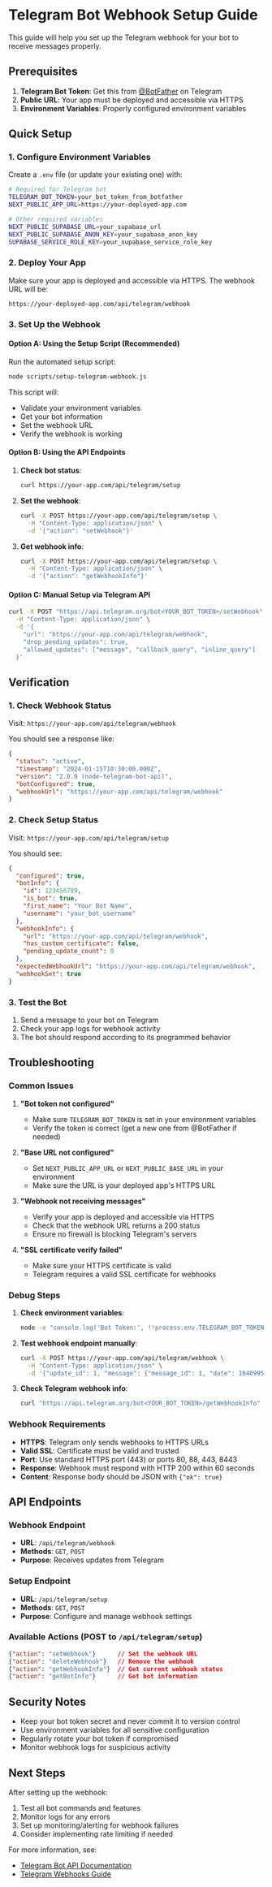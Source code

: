 # Telegram Bot Webhook Setup Guide

This guide will help you set up the Telegram webhook for your bot to receive messages properly.

## Prerequisites

1. **Telegram Bot Token**: Get this from [@BotFather](https://t.me/BotFather) on Telegram
2. **Public URL**: Your app must be deployed and accessible via HTTPS
3. **Environment Variables**: Properly configured environment variables

## Quick Setup

### 1. Configure Environment Variables

Create a `.env` file (or update your existing one) with:

```bash
# Required for Telegram bot
TELEGRAM_BOT_TOKEN=your_bot_token_from_botfather
NEXT_PUBLIC_APP_URL=https://your-deployed-app.com

# Other required variables
NEXT_PUBLIC_SUPABASE_URL=your_supabase_url
NEXT_PUBLIC_SUPABASE_ANON_KEY=your_supabase_anon_key
SUPABASE_SERVICE_ROLE_KEY=your_supabase_service_role_key
```

### 2. Deploy Your App

Make sure your app is deployed and accessible via HTTPS. The webhook URL will be:
```
https://your-deployed-app.com/api/telegram/webhook
```

### 3. Set Up the Webhook

#### Option A: Using the Setup Script (Recommended)

Run the automated setup script:

```bash
node scripts/setup-telegram-webhook.js
```

This script will:
- Validate your environment variables
- Get your bot information
- Set the webhook URL
- Verify the webhook is working

#### Option B: Using the API Endpoints

1. **Check bot status**:
   ```bash
   curl https://your-app.com/api/telegram/setup
   ```

2. **Set the webhook**:
   ```bash
   curl -X POST https://your-app.com/api/telegram/setup \
     -H "Content-Type: application/json" \
     -d '{"action": "setWebhook"}'
   ```

3. **Get webhook info**:
   ```bash
   curl -X POST https://your-app.com/api/telegram/setup \
     -H "Content-Type: application/json" \
     -d '{"action": "getWebhookInfo"}'
   ```

#### Option C: Manual Setup via Telegram API

```bash
curl -X POST "https://api.telegram.org/bot<YOUR_BOT_TOKEN>/setWebhook" \
  -H "Content-Type: application/json" \
  -d '{
    "url": "https://your-app.com/api/telegram/webhook",
    "drop_pending_updates": true,
    "allowed_updates": ["message", "callback_query", "inline_query"]
  }'
```

## Verification

### 1. Check Webhook Status

Visit: `https://your-app.com/api/telegram/webhook`

You should see a response like:
```json
{
  "status": "active",
  "timestamp": "2024-01-15T10:30:00.000Z",
  "version": "2.0.0 (node-telegram-bot-api)",
  "botConfigured": true,
  "webhookUrl": "https://your-app.com/api/telegram/webhook"
}
```

### 2. Check Setup Status

Visit: `https://your-app.com/api/telegram/setup`

You should see:
```json
{
  "configured": true,
  "botInfo": {
    "id": 123456789,
    "is_bot": true,
    "first_name": "Your Bot Name",
    "username": "your_bot_username"
  },
  "webhookInfo": {
    "url": "https://your-app.com/api/telegram/webhook",
    "has_custom_certificate": false,
    "pending_update_count": 0
  },
  "expectedWebhookUrl": "https://your-app.com/api/telegram/webhook",
  "webhookSet": true
}
```

### 3. Test the Bot

1. Send a message to your bot on Telegram
2. Check your app logs for webhook activity
3. The bot should respond according to its programmed behavior

## Troubleshooting

### Common Issues

1. **"Bot token not configured"**
   - Make sure `TELEGRAM_BOT_TOKEN` is set in your environment variables
   - Verify the token is correct (get a new one from @BotFather if needed)

2. **"Base URL not configured"**
   - Set `NEXT_PUBLIC_APP_URL` or `NEXT_PUBLIC_BASE_URL` in your environment
   - Make sure the URL is your deployed app's HTTPS URL

3. **"Webhook not receiving messages"**
   - Verify your app is deployed and accessible via HTTPS
   - Check that the webhook URL returns a 200 status
   - Ensure no firewall is blocking Telegram's servers

4. **"SSL certificate verify failed"**
   - Make sure your HTTPS certificate is valid
   - Telegram requires a valid SSL certificate for webhooks

### Debug Steps

1. **Check environment variables**:
   ```bash
   node -e "console.log('Bot Token:', !!process.env.TELEGRAM_BOT_TOKEN); console.log('App URL:', process.env.NEXT_PUBLIC_APP_URL);"
   ```

2. **Test webhook endpoint manually**:
   ```bash
   curl -X POST https://your-app.com/api/telegram/webhook \
     -H "Content-Type: application/json" \
     -d '{"update_id": 1, "message": {"message_id": 1, "date": 1640995200, "chat": {"id": 123, "type": "private"}, "from": {"id": 123, "is_bot": false, "first_name": "Test"}, "text": "test"}}'
   ```

3. **Check Telegram webhook info**:
   ```bash
   curl "https://api.telegram.org/bot<YOUR_BOT_TOKEN>/getWebhookInfo"
   ```

### Webhook Requirements

- **HTTPS**: Telegram only sends webhooks to HTTPS URLs
- **Valid SSL**: Certificate must be valid and trusted
- **Port**: Use standard HTTPS port (443) or ports 80, 88, 443, 8443
- **Response**: Webhook must respond with HTTP 200 within 60 seconds
- **Content**: Response body should be JSON with `{"ok": true}`

## API Endpoints

### Webhook Endpoint
- **URL**: `/api/telegram/webhook`
- **Methods**: `GET`, `POST`
- **Purpose**: Receives updates from Telegram

### Setup Endpoint
- **URL**: `/api/telegram/setup`
- **Methods**: `GET`, `POST`
- **Purpose**: Configure and manage webhook settings

### Available Actions (POST to `/api/telegram/setup`)

```json
{"action": "setWebhook"}      // Set the webhook URL
{"action": "deleteWebhook"}   // Remove the webhook
{"action": "getWebhookInfo"}  // Get current webhook status
{"action": "getBotInfo"}      // Get bot information
```

## Security Notes

- Keep your bot token secret and never commit it to version control
- Use environment variables for all sensitive configuration
- Regularly rotate your bot token if compromised
- Monitor webhook logs for suspicious activity

## Next Steps

After setting up the webhook:

1. Test all bot commands and features
2. Monitor logs for any errors
3. Set up monitoring/alerting for webhook failures
4. Consider implementing rate limiting if needed

For more information, see:
- [Telegram Bot API Documentation](https://core.telegram.org/bots/api)
- [Telegram Webhooks Guide](https://core.telegram.org/bots/webhooks)